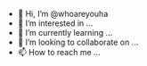 - 👋 Hi, I’m @whoareyouha
- 👀 I’m interested in ...
- 🌱 I’m currently learning ...
- 💞️ I’m looking to collaborate on ...
- 📫 How to reach me ...

<!---
whoareyouha/whoareyouha is a ✨ special ✨ repository because its `README.md` (this file) appears on your GitHub profile.
You can click the Preview link to take a look at your changes.
--->
